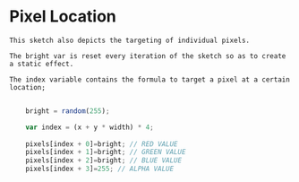 # Pixel Location
	
	This sketch also depicts the targeting of individual pixels.

	The bright var is reset every iteration of the sketch so as to create a static effect.

	The index variable contains the formula to target a pixel at a certain location;

```js

	bright = random(255);

	var index = (x + y * width) * 4;
			
	pixels[index + 0]=bright; // RED VALUE
	pixels[index + 1]=bright; // GREEN VALUE
	pixels[index + 2]=bright; // BLUE VALUE
	pixels[index + 3]=255; // ALPHA VALUE

```